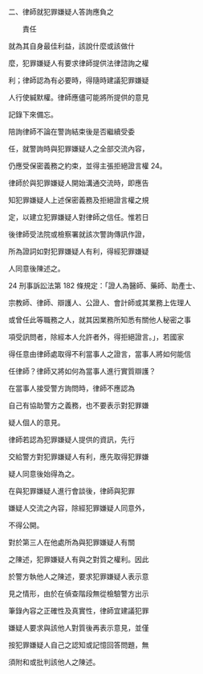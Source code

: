 二、律師就犯罪嫌疑人答詢應負之

　　責任

就為其自身最佳利益，該說什麼或該做什

麼，犯罪嫌疑人有要求律師提供法律諮詢之權

利；律師認為有必要時，得隨時建議犯罪嫌疑

人行使緘默權。律師應儘可能將所提供的意見

記錄下來備忘。

陪詢律師不論在警詢結束後是否繼續受委

任，就警詢時與犯罪嫌疑人之全部交流內容，

仍應受保密義務之約束，並得主張拒絕證言權 24。

律師於與犯罪嫌疑人開始溝通交流時，即應告

知犯罪嫌疑人上述保密義務及拒絕證言權之規

定，以建立犯罪嫌疑人對律師之信任。惟若日

後律師受法院或檢察署就該次警詢傳訊作證，

所為證詞如對犯罪嫌疑人有利，得經犯罪嫌疑

人同意後陳述之。

24 刑事訴訟法第 182 條規定：「證人為醫師、藥師、助產士、

宗教師、律師、辯護人、公證人、會計師或其業務上佐理人

或曾任此等職務之人，就其因業務所知悉有關他人秘密之事

項受訊問者，除經本人允許者外，得拒絕證言。」，若國家

得任意由律師處取得不利當事人之證言，當事人將如何能信

任律師？律師又將如何為當事人進行實質辯護？



在當事人接受警方詢問時，律師不應認為

自己有協助警方之義務，也不要表示對犯罪嫌

疑人個人的意見。

律師若認為犯罪嫌疑人提供的資訊，先行

交給警方對犯罪嫌疑人有利，應先取得犯罪嫌

疑人同意後始得為之。

在與犯罪嫌疑人進行會談後，律師與犯罪

嫌疑人交流之內容，除經犯罪嫌疑人同意外，

不得公開。



對於第三人在他處所為與犯罪嫌疑人有關

之陳述，犯罪嫌疑人有與之對質之權利。因此

於警方執他人之陳述，要求犯罪嫌疑人表示意

見之情形，由於在偵查階段無從檢驗警方出示

筆錄內容之正確性及真實性，律師宜建議犯罪

嫌疑人要求與該他人對質後再表示意見，並僅

按犯罪嫌疑人自己之認知或記憶回答問題，無

須附和或批判該他人之陳述。




